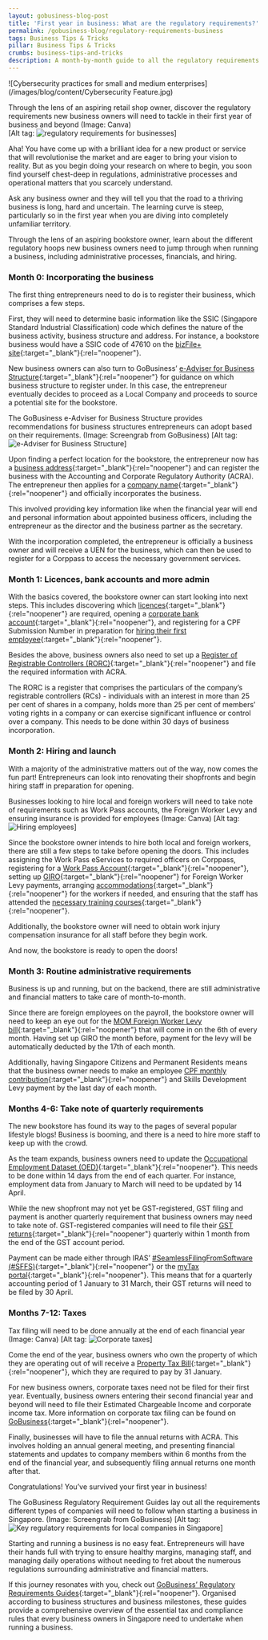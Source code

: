```yaml
---
layout: gobusiness-blog-post
title: 'First year in business: What are the regulatory requirements?'
permalink: /gobusiness-blog/regulatory-requirements-business
tags: Business Tips & Tricks
pillar: Business Tips & Tricks
crumbs: business-tips-and-tricks
description: A month-by-month guide to all the regulatory requirements of running a business in Singapore.
---
```


![Cybersecurity practices for small and medium enterprises](/images/blog/content/Cybersecurity Feature.jpg)
<figcaption>Through the lens of an aspiring retail shop owner, discover the regulatory requirements new business owners will need to tackle in their first year of business and beyond (Image: Canva)</figcaption>
[Alt tag: <img src="Feature image.jpg" alt="regulatory requirements for businesses">]

Aha! You have come up with a brilliant idea for a new product or service that will revolutionise the market and are eager to bring your vision to reality. But as you begin doing your research on where to begin, you soon find yourself chest-deep in regulations, administrative processes and operational matters that you scarcely understand. 

Ask any business owner and they will tell you that the road to a thriving business is long, hard and uncertain. The learning curve is steep, particularly so in the first year when you are diving into completely unfamiliar territory.

Through the lens of an aspiring bookstore owner, learn about the different regulatory hoops new business owners need to jump through when running a business, including administrative processes, financials, and hiring.

### Month 0: Incorporating the business 

The first thing entrepreneurs need to do is to register their business, which comprises a few steps. 

First, they will need to determine basic information like the SSIC (Singapore Standard Industrial Classification) code which defines the nature of the business activity, business structure and address. For instance, a bookstore business would have a SSIC code of 47610 on the [bizFile+ site](https://www.bizfile.gov.sg/ngbbizfileinternet/faces/oracle/webcenter/portalapp/pages/TransactionMain.jspx?selectedETransId=G016){:target="_blank"}{:rel="noopener"}.

New business owners can also turn to GoBusiness’ [e-Adviser for Business Structure](https://eadviser.gobusiness.gov.sg/businessstructure?src=regulatoryguide-localcompanies){:target="_blank"}{:rel="noopener"} for guidance on which business structure to register under. In this case, the entrepreneur eventually decides to proceed as a Local Company and proceeds to source a potential site for the bookstore. 


The GoBusiness e-Adviser for Business Structure provides recommendations for business structures entrepreneurs can adopt based on their requirements. (Image: Screengrab from GoBusiness)
[Alt tag: <img src="Image 1.jpg" alt="e-Adviser for Business Structure">]

Upon finding a perfect location for the bookstore, the entrepreneur now has a [business address](https://www.gobusiness.gov.sg/start-a-business/submit-a-business-address/){:target="_blank"}{:rel="noopener"} and can register the business with the Accounting and Corporate Regulatory Authority (ACRA). The entrepreneur then applies for a [company name](https://www.bizfile.gov.sg/ngbbizfileinternet/faces/oracle/webcenter/portalapp/pages/eServicesListing.jspx?transId=C){:target="_blank"}{:rel="noopener"} and officially incorporates the business. 

This involved providing key information like when the financial year will end and personal information about appointed business officers, including the entrepreneur as the director and the business partner as the secretary. 

With the incorporation completed, the entrepreneur is officially a business owner and will receive a UEN for the business, which can then be used to register for a Corppass to access the necessary government services.

### Month 1: Licences, bank accounts and more admin

With the basics covered, the bookstore owner can start looking into next steps. This includes discovering which [licences](https://licence1.business.gov.sg/feportal/web/frontier/home){:target="_blank"}{:rel="noopener"} are required, opening a [corporate bank account](https://www.gobusiness.gov.sg/start-a-business/open-a-corporate-bank-account/){:target="_blank"}{:rel="noopener"}, and registering for a CPF Submission Number in preparation for [hiring their first employee](https://www.gobusiness.gov.sg/gobusiness-blog/hiring-first-employee-singapore?src=home_blog){:target="_blank"}{:rel="noopener"}.

Besides the above, business owners also need to set up a [Register of Registrable Controllers (RORC)](https://www.acra.gov.sg/compliance/register-of-registrable-controllers){:target="_blank"}{:rel="noopener"} and file the required information with ACRA. 

The RORC is a register that comprises the particulars of the company’s registrable controllers (RCs) - individuals with an interest in more than 25 per cent of shares in a company, holds more than 25 per cent of members’ voting rights in a company or can exercise significant influence or control over a company. This needs to be done within 30 days of business incorporation. 

### Month 2: Hiring and launch

With a majority of the administrative matters out of the way, now comes the fun part! Entrepreneurs can look into renovating their shopfronts and begin hiring staff in preparation for opening. 


Businesses looking to hire local and foreign workers will need to take note of requirements such as Work Pass accounts, the Foreign Worker Levy and ensuring insurance is provided for employees (Image: Canva)
[Alt tag: <img src="Image 2.jpg" alt="Hiring employees">]

Since the bookstore owner intends to hire both local and foreign workers, there are still a few steps to take before opening the doors. This includes assigning the Work Pass eServices to required officers on Corppass, registering for a [Work Pass Account](https://www.mom.gov.sg/faq/work-pass-general/how-do-i-apply-for-giro-bank-account-for-my-levy-payment){:target="_blank"}{:rel="noopener"}, setting up [GIRO](https://www.mom.gov.sg/faq/work-pass-general/how-do-i-apply-for-giro-bank-account-for-my-levy-payment){:target="_blank"}{:rel="noopener"} for Foreign Worker Levy payments, arranging [accommodations](https://www.mom.gov.sg/passes-and-permits/work-permit-for-foreign-worker/housing/various-types-of-housing){:target="_blank"}{:rel="noopener"} for the workers if needed, and ensuring that the staff has attended the [necessary training courses](https://www.mom.gov.sg/workplace-safety-and-health/workplace-safety-and-health-training/find-accredited-wsh-courses-and-training-provider){:target="_blank"}{:rel="noopener"}. 

Additionally, the bookstore owner will need to obtain work injury compensation insurance for all staff before they begin work.

And now, the bookstore is ready to open the doors! 

### Month 3: Routine administrative requirements

Business is up and running, but on the backend, there are still administrative and financial matters to take care of month-to-month. 

Since there are foreign employees on the payroll, the bookstore owner will need to keep an eye out for the [MOM Foreign Worker Levy bill](https://www.mom.gov.sg/eservices/services/check-and-pay-levy){:target="_blank"}{:rel="noopener"} that will come in on the 6th of every month. Having set up GIRO the month before, payment for the levy will be automatically deducted by the 17th of each month. 

Additionally, having Singapore Citizens and Permanent Residents means that the business owner needs to make an employee [CPF monthly contribution](https://www.cpf.gov.sg/employer/making-cpf-contributions){:target="_blank"}{:rel="noopener"} and Skills Development Levy payment by the last day of each month. 

### Months 4-6: Take note of quarterly requirements

The new bookstore has found its way to the pages of several popular lifestyle blogs! Business is booming, and there is a need to hire more staff to keep up with the crowd. 

As the team expands, business owners need to update the [Occupational Employment Dataset (OED)](https://stats.mom.gov.sg/Pages/OurSurveys.aspx){:target="_blank"}{:rel="noopener"}. This needs to be done within 14 days from the end of each quarter. For instance, employment data from January to March will need to be updated by 14 April. 

While the new shopfront may not yet be GST-registered, GST filing and payment is another quarterly requirement that business owners may need to take note of. GST-registered companies will need to file their [GST returns](https://www.iras.gov.sg/taxes/goods-services-tax-(gst)/filing-gst/completing-gst-returns){:target="_blank"}{:rel="noopener"} quarterly within 1 month from the end of the GST account period. 

Payment can be made either through IRAS’ [#SeamlessFilingFromSoftware (#SFFS)](https://www.iras.gov.sg/digital-collaboration/for-businesses-employers){:target="_blank"}{:rel="noopener"} or the [myTax portal](https://mytax.iras.gov.sg/ESVWeb/default.aspx){:target="_blank"}{:rel="noopener"}. This means that for a quarterly accounting period of 1 January to 31 March, their GST returns will need to be filed by 30 April. 

### Months 7-12: Taxes

Tax filing will need to be done annually at the end of each financial year (Image: Canva)
[Alt tag: <img src="Image 3.jpg" alt="Corporate taxes">]

Come the end of the year, business owners who own the property of which they are operating out of will receive a [Property Tax Bill](https://www.iras.gov.sg/taxes/property-tax){:target="_blank"}{:rel="noopener"}, which they are required to pay by 31 January. 

For new business owners, corporate taxes need not be filed for their first year. Eventually, business owners entering their second financial year and beyond will need to file their Estimated Chargeable Income and corporate income tax. More information on corporate tax filing can be found on [GoBusiness](https://www.gobusiness.gov.sg/gobusiness-blog/corporate-tax-filing-singapore?src=home_blog){:target="_blank"}{:rel="noopener"}.

Finally, businesses will have to file the annual returns with ACRA. This involves holding an annual general meeting, and presenting financial statements and updates to company members within 6 months from the end of the financial year, and subsequently filing annual returns one month after that. 

Congratulations! You’ve survived your first year in business!

The GoBusiness Regulatory Requirement Guides lay out all the requirements different types of companies will need to follow when starting a business in Singapore. (Image: Screengrab from GoBusiness)
[Alt tag: <img src="Image 4.jpg" alt="Key regulatory requirements for local companies in Singapore">]

Starting and running a business is no easy feat. Entrepreneurs will have their hands full with trying to ensure healthy margins, managing staff, and managing daily operations without needing to fret about the numerous regulations surrounding administrative and financial matters. 

If this journey resonates with you, check out [GoBusiness’ Regulatory Requirements Guides](https://www.gobusiness.gov.sg/regulatory-requirements-guides/){:target="_blank"}{:rel="noopener"}. Organised according to business structures and business milestones, these guides provide a comprehensive overview of the essential tax and compliance rules that every business owners in Singapore need to undertake when running a business.
